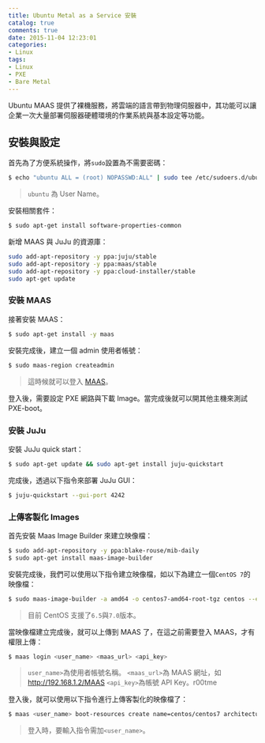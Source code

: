 ```yaml
---
title: Ubuntu Metal as a Service 安裝
catalog: true
comments: true
date: 2015-11-04 12:23:01
categories:
- Linux
tags:
- Linux
- PXE
- Bare Metal
---
```

Ubuntu MAAS 提供了裸機服務，將雲端的語言帶到物理伺服器中，其功能可以讓企業一次大量部署伺服器硬體環境的作業系統與基本設定等功能。

<!--more-->

## 安裝與設定
首先為了方便系統操作，將`sudo`設置為不需要密碼：
```sh
$ echo "ubuntu ALL = (root) NOPASSWD:ALL" | sudo tee /etc/sudoers.d/ubuntu && sudo chmod 440 /etc/sudoers.d/ubuntu
```
> `ubuntu` 為 User Name。

安裝相關套件：
```sh
$ sudo apt-get install software-properties-common
```

新增 MAAS 與 JuJu 的資源庫：
```sh
sudo add-apt-repository -y ppa:juju/stable
sudo add-apt-repository -y ppa:maas/stable
sudo add-apt-repository -y ppa:cloud-installer/stable
sudo apt-get update
```

### 安裝 MAAS
接著安裝 MAAS：
```sh
$ sudo apt-get install -y maas
```

安裝完成後，建立一個 admin 使用者帳號：
```sh
$ sudo maas-region createadmin
```
> 這時候就可以登入 [MAAS](http://<maas.ip>/MAAS/)。

登入後，需要設定 PXE 網路與下載 Image。當完成後就可以開其他主機來測試 PXE-boot。

### 安裝 JuJu
安裝 JuJu quick start：
```sh
$ sudo apt-get update && sudo apt-get install juju-quickstart
```

完成後，透過以下指令來部署 JuJu GUI：
```sh
$ juju-quickstart --gui-port 4242
```

### 上傳客製化 Images
首先安裝 Maas Image Builder 來建立映像檔：
```sh
$ sudo add-apt-repository -y ppa:blake-rouse/mib-daily
$ sudo apt-get install maas-image-builder
```

安裝完成後，我們可以使用以下指令建立映像檔，如以下為建立一個`CentOS 7`的映像檔：
```sh
$ sudo maas-image-builder -a amd64 -o centos7-amd64-root-tgz centos --edition 7
```
> 目前 CentOS 支援了`6.5`與`7.0`版本。

當映像檔建立完成後，就可以上傳到 MAAS 了，在這之前需要登入 MAAS，才有權限上傳：
```sh
$ maas login <user_name> <maas_url> <api_key>
```
> `user_name>`為使用者帳號名稱。
> `<maas_url>`為 MAAS 網址，如 http://192.168.1.2/MAAS
> `<api_key>`為帳號 API Key。r00tme


登入後，就可以使用以下指令進行上傳客製化的映像檔了：
```sh
$ maas <user_name> boot-resources create name=centos/centos7 architecture=amd64/generic content@=centos7-amd64-root-tgz
```
> 登入時，要輸入指令需加`<user_name>`。
